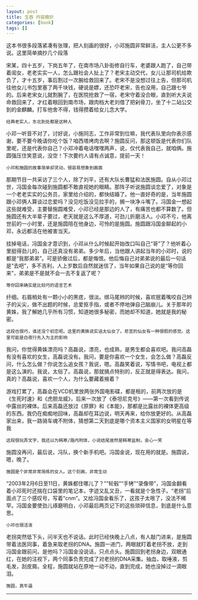 ```yaml
---
layout: post
title: 生吞 内容摘抄
categories: [book]
tags: []
---
```



这本书很多段落紧凑有张理，把人刻画的很好，小邓施圆非常鲜活，主人公更不多说。这里简单摘抄几个段落


<!-- more -->


宋某，四十五岁，下岗五年了，在南市场八卦街修自行车，老婆跟人跑了，自己带着闺女，老老实实一人，怎么跟社会人扯上了？老宋主动交代，女儿让那司机给欺负了，才十五岁，事后割过一次腕给救回来了。老宋不是没想过往上告，但那司机往他女儿书包里塞了两千块钱，硬说是嫖，还恐吓老宋，告也没用，自己跟七爷的。后来老宋女儿就割腕了，在医院抢救了一宿，老宋守着没合眼，直到听大夫说命救回来了，才红着眼回到南市场，跟肉档大老刘借了把剁骨刀，坐了十二站公交到的金麒麟。打车他舍不得，钱得攒着给女儿念大学。

`经典老实人，东北到处都是这种人`


小邓一听音不对了，讨好说，小施同志，工作非常到位嘛，我代表队里向你表示感谢，要不要今晚请你吃个饭？咱西塔烤肉去啊？施圆反问，那这顿饭是代表你们队里呢，还是代表你自己？小邓冲着电话嘿嘿两声，说，仅代表我自己，就咱俩。施圆强压住笑意说，没空！下次要约人请有点诚意，提前一天！

`小邓和施圆的故事简单却灵动，很容易想象到画面`


那期节目一共采访了三个人，除了刘平，还有大队长曹猛和法医施圆。自从小邓过世，冯国金每次碰到施圆都不敢直视她的眼睛。那阵子听说施圆谈恋爱了，对象是一个老老实实的公务员，家里给介绍的，都快结婚了。他一直好奇的是，当年施圆跟小邓俩人算谈过恋爱吗？没见吃饭没见拉手的，搁一块净斗嘴了。冯国金一想起这些就难受，主要替施圆难受，小邓已经是那边的人了，有痛苦也都不算数了。但施圆还有大半辈子要过，老天就是这么不厚道，可劲儿折磨活人。小邓不亏，他离世前的一小时里，还是施圆陪在他身边，可怜的是施圆。施圆跟冯国金聊起的小邓，永远都活在他被害当天。


挂掉电话，冯国金才意识到，小邓从什么时候起开始改口叫自己“哥”了？他听着心里挺得劲儿的，自己还真没有弟弟。多少年后，当他跟人讲起当年的小邓时，说的都是“我那弟弟”。可是骄傲过后，都是悔恨。他后悔自己对弟弟说的最后一句话是“去吧”，多不吉利，人上岁数后自然就迷信了，当年如果自己说的是“等你回来”，弟弟是不是就不会一去不复返了呢？

`等你回来确实是比较巧的语言艺术`


纤细。右眉梢处有一颗小小的黑痣，很淡。绑马尾辫的时候，喜欢抿着嘴咬自己辫子的尖尖，做不出题的时候，总爱抠手指，或者不停地弹自己脑崩儿。关于那年的黄姝，我了解她几乎所有习惯，知道她很多秘密，而她却不知道，她就是我的秘密。


`这段也很巧，谁还没个初恋呢。这里的黄姝说实话太仙女了。悲苦的仙女有一种很假的感觉。这里可能是白夜行先入为主的影响`


我问，你觉得黄姝漂亮吗？高磊说，漂亮，也成熟，是男生都会喜欢吧。我问高磊有没有喜欢的女生，高磊说没有。我问，要是你喜欢一个女生，会怎么做？高磊反问，什么怎么做？你说怎么追女孩？我说，嗯。高磊笑着说，写情书吧，电视上都是这么演的。我说，太俗了。高磊说，那就搞点特别的，反正就是得表达。我问，真的？高磊说，喜欢一个人，为什么要藏着掖着？


游戏打累了，高磊会在VCD机里放两张外国电影碟，都是租的，前两次放的是《生死时速》和《虎胆龙威》，后来一次放了《泰坦尼克号》——第一次看到传说中露丝的裸体。后来高磊还放过《原罪》和《本能》，那都是比露丝的裸体更高级的东西。我仍在痴痴地回味，高磊却在耳边说，明天再来，给你放更好的。从高磊家出来，我一路骑车魂不附体，猜想第二天到底是哪个资本主义国家的女明星在等我

`这段很玩弄文字，我还以为韩寒/路内附体，小说结尾居然是韩寒监制，会心一笑`

施圆没再问，最后说，冯队，换个新手机吧。冯国金说，现在用的就是。施圆说，嗯，晚了。

`施圆是个非常非常简练的女人。这个刻画，非常生动`


“2003年2月6日至11日，黄姝都住哪儿了？”“轮毂”“手铐”“录像带”，冯国金翻看着小邓死时还揣在口袋里的笔记本，字迹又乱又丑，一看就是个急性子。“老拐”后面点了三个感叹号，写着“cnm”。又给冯国金看乐了，这孩子太哏了，没法不稀罕。冯国金要使劲儿琢磨明白，小邓最后两页记下的这些琐碎信息，到底是什么意思。

`小邓也很活泼`



老拐突然低下头，问半天也不说话。此时已经快晚上八点，有人敲门进来，是施圆带着法医同事，着急来取老拐的DNA。施圆一进门，两眼就盯着老拐不放，走到冯国金跟前问，是他吗？冯国金没说话，只点点头。施圆回到老拐身边，双眼通红，在她的注视下，两个同事负责完成了对老拐的DNA采集。抽血，取唾液，剪毛发，刮皮屑。全程，施圆就站在原地一动不动，直到完成，她也没掉过一滴眼泪。


`施圆，真牛逼`



---

